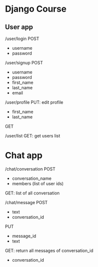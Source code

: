 # Django Course

## User app
/user/login
POST 
   - username
   - password

/user/signup
POST 
   - username
   - password
   - first_name
   - last_name
   - email

/user/profile
PUT: edit profile
   - first_name
   - last_name

GET

/user/list
GET: get users list


# Chat app

/chat/conversation
POST
   - conversation_name
   - members (list of user ids)

GET: list of all conversation

/chat/message
POST
   - text
   - conversation_id
 
PUT
   - message_id
   - text

GET: return all messages of conversation_id
   - conversation_id

